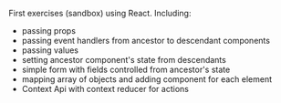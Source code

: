 First exercises (sandbox) using React.
Including:

-   passing props
-   passing event handlers from ancestor to descendant components
-   passing values
-   setting ancestor component's state from descendants
-   simple form with fields controlled from ancestor's state
-   mapping array of objects and adding component for each element
-   Context Api with context reducer for actions

